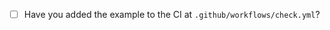 <!-- use [x] to mark the item as done, or just click it -->

- [ ] Have you added the example to the CI at `.github/workflows/check.yml`?
